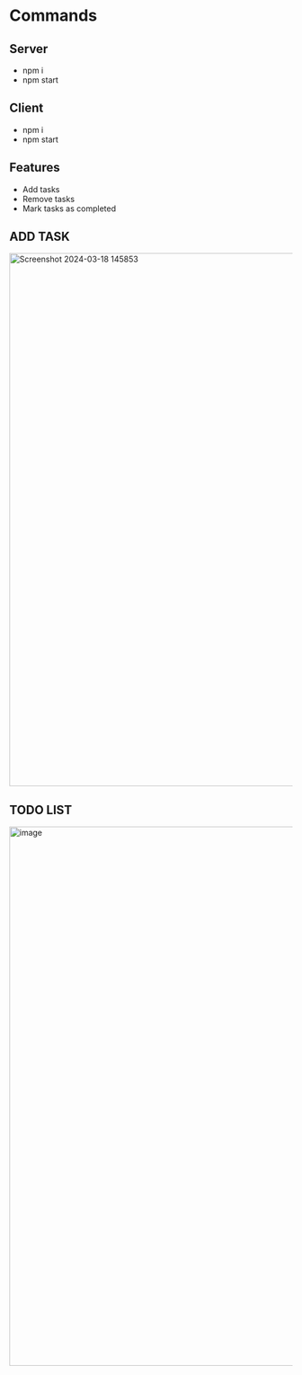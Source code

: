 # Commands

## Server
* npm i
* npm start
  
## Client
* npm i
* npm start

## Features

- Add tasks
- Remove tasks
- Mark tasks as completed
  
## ADD TASK

<img width="949" alt="Screenshot 2024-03-18 145853" src="https://github.com/ras00786/TodoListReact/assets/78201284/28067280-5774-4c25-a963-49ac457f7cb6">

## TODO LIST

<img width="960" alt="image" src="https://github.com/ras00786/TodoListReact/assets/78201284/58f560a1-3563-4b40-8527-d30414163977">


